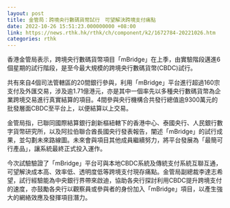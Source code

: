 ```yaml
---
layout: post
title: 金管局：跨境央行數碼貨幣試行　可望解決跨境支付痛點
date: 2022-10-26 15:51:23.000000000 +08:00
link: https://news.rthk.hk/rthk/ch/component/k2/1672784-20221026.htm
categories: rthk
---
```


香港金管局表示，跨境央行數碼貨幣項目「mBridge」在上季，由實驗階段邁進6個星期的試行階段，是至今最大規模的跨境央行數碼貨幣(CBDC)試行。

共有來自4個司法管轄區的20間銀行參與，利用「mBridge」平台進行超過160宗支付及外匯交易，涉及逾1.71億港元，亦是其中一個率先以多種央行數碼貨幣為企業跨境交易進行真實結算的項目。4間參與央行機構合共發行總值逾9300萬元的批發層面CBDC至平台上，以便結算以上交易。

金管局指，已聯同國際結算銀行創新樞紐轄下的香港中心、泰國央行、人民銀行數字貨幣研究所，以及阿拉伯聯合酋長國央行發表報告，闡述「mBridge」的試行成果，並勾劃未來路線圖。未來會與項目其他成員繼續努力，將平台發展為「最簡可行產品」，讓系統最終正式投入運作。

今次試驗驗證了「mBridge」平台可與本地CBDC系統及傳統支付系統互聯互通，可望解決成本高、效率低、透明度低等跨境支付現存痛點。金管局副總裁李達志希望，試行經驗能為中央銀行界帶來啟迪，協助各央行探討利用CBDC提升跨境支付的速度，亦鼓勵各央行以觀察員或參與者的身份加入「mBridge」項目，以產生強大的網絡效應及發揮項目潛力。
